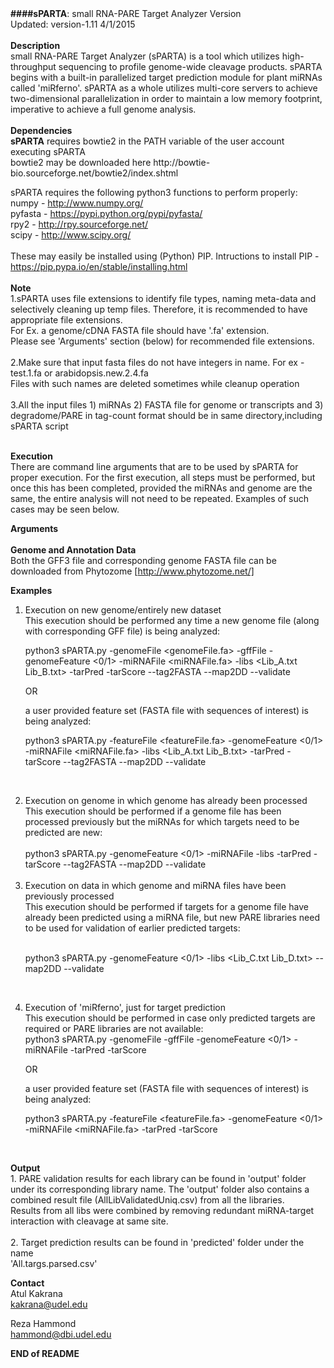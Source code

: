 
<html>
<body>
<b>####sPARTA</b>: small RNA-PARE Target Analyzer Version<br>
Updated: version-1.11 4/1/2015<br>
<br>
<b>Description</b><br>
small RNA-PARE Target Analyzer (sPARTA) is a tool which utilizes
high-throughput sequencing to profile genome-wide cleavage products.
sPARTA begins with a built-in parallelized target prediction module for plant
miRNAs called 'miRferno'. sPARTA as a whole utilizes multi-core servers to
achieve two-dimensional parallelization in order to maintain a low memory
footprint, imperative to achieve a full genome analysis. <br>
<br>
<b>Dependencies</b><br>
<b>sPARTA</b> requires bowtie2 in the PATH variable of the user account executing sPARTA<br>
bowtie2 may be downloaded here http://bowtie-bio.sourceforge.net/bowtie2/index.shtml<br>

sPARTA requires the following python3 functions to perform properly:<br>
numpy - http://www.numpy.org/<br>
pyfasta - https://pypi.python.org/pypi/pyfasta/<br>
rpy2 - http://rpy.sourceforge.net/<br>
scipy - http://www.scipy.org/<br>
<br>
These may easily be installed using (Python) PIP. Intructions to install PIP - https://pip.pypa.io/en/stable/installing.html<br>
<br>
<b>Note</b><br>
1.sPARTA uses file extensions to identify file types, naming meta-data and selectively cleaning up temp files. Therefore, it is recommended to have appropriate file extensions.<br>
For Ex. a genome/cDNA FASTA file should have '.fa' extension.<br>
Please see 'Arguments' section (below) for recommended file extensions.<br>
<br>
2.Make sure that input fasta files do not have integers in name. For ex - test.1.fa or arabidopsis.new.2.4.fa<br>
Files with such names are deleted sometimes while cleanup operation<br>
<br>
3.All the input files 1) miRNAs 2) FASTA file for genome or transcripts and 3) degradome/PARE in tag-count format should be in same directory,including sPARTA script<br><br>

<b>Execution</b><br>
There are command line arguments that are to be used by sPARTA for proper
execution. For the first execution, all steps must be performed, but
once this has been completed, provided the miRNAs and genome are the same,
the entire analysis will not need to be repeated. Examples of such cases
may be seen below.<br>

<b>Arguments</b><br>
<br>
<b>Genome and Annotation Data</b><br>
Both the GFF3 file and corresponding genome FASTA file can be downloaded from
Phytozome [http://www.phytozome.net/]<br>

<b>Examples</b><br>
<ol>
<li>Execution on new genome/entirely new dataset<br>
This execution should be performed any time a new genome file (along with corresponding GFF file) is being analyzed:<br>

python3 sPARTA.py -genomeFile <genomeFile.fa> -gffFile <GFF3file> -genomeFeature <0/1> -miRNAFile <miRNAFile.fa> -libs <Lib_A.txt Lib_B.txt> -tarPred -tarScore --tag2FASTA --map2DD --validate<br>

OR<br>

a user provided feature set (FASTA file with sequences of interest) is being analyzed:<br>

python3 sPARTA.py -featureFile <featureFile.fa> -genomeFeature <0/1> -miRNAFile <miRNAFile.fa> -libs <Lib_A.txt Lib_B.txt> -tarPred -tarScore --tag2FASTA --map2DD --validate</li><br>

<li>Execution on genome in which genome has already been processed<br>
This execution should be performed if a genome file has been processed previously but the miRNAs for which targets need to be predicted are new:<br>
<br>
python3 sPARTA.py -genomeFeature <0/1> -miRNAFile <miRNAFile.fa> -libs <Lib_A.txt Lib_B.txt> -tarPred -tarScore --tag2FASTA --map2DD --validate</li><br>

<li>Execution on data in which genome and miRNA files have been previously processed<br>
This execution should be performed if targets for a genome file have already been predicted using a miRNA file, but new PARE libraries need to be used for validation of earlier predicted targets:<br><br>

python3 sPARTA.py -genomeFeature <0/1> -libs <Lib_C.txt Lib_D.txt> --map2DD --validate</li><br>

<li>Execution of 'miRferno', just for target prediction<br>
This execution should be performed in case only predicted targets are required or PARE libraries are not available:<br>
python3 sPARTA.py -genomeFile <genomeFile.fa> -gffFile <GFF3file> -genomeFeature <0/1> -miRNAFile <miRNAFile.fa> -tarPred -tarScore<br>

OR<br>

a user provided feature set (FASTA file with sequences of interest) is being analyzed:<br>

python3 sPARTA.py -featureFile <featureFile.fa> -genomeFeature <0/1> -miRNAFile <miRNAFile.fa> -tarPred -tarScore</li><br>
</ol>
<b>Output</b><br>
1.  PARE validation results for each library can be found in 'output' folder<br>
    under its corresponding library name. The 'output' folder also contains a combined result file (AllLibValidatedUniq.csv) from all the libraries.<br>
    Results from all libs were combined by removing redundant miRNA-target interaction with cleavage at same site.<br>
<br>
2.  Target prediction results can be found in 'predicted' folder under the name<br>
    'All.targs.parsed.csv'<br>

<b>Contact</b>
<br>
Atul Kakrana<br>
kakrana@udel.edu<br>

Reza Hammond<br>
hammond@dbi.udel.edu<br>

<b>END of README</b>
</body>
</html>
